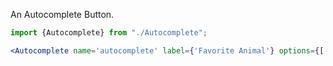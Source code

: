 An Autocomplete Button.

```jsx
import {Autocomplete} from "./Autocomplete";

<Autocomplete name='autocomplete' label={'Favorite Animal'} options={['Pig','Dog','Cat','Parrot','Pinguin','Bear','Lion','Lizard','Ant']}/>
```